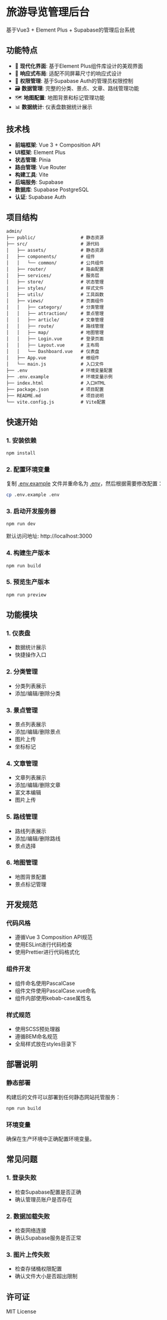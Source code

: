 # 旅游导览管理后台

基于Vue3 + Element Plus + Supabase的管理后台系统

## 功能特点

- 🎨 **现代化界面**: 基于Element Plus组件库设计的美观界面
- 📱 **响应式布局**: 适配不同屏幕尺寸的响应式设计
- 🔐 **权限管理**: 基于Supabase Auth的管理员权限控制
- 🗃️ **数据管理**: 完整的分类、景点、文章、路线管理功能
- 🗺️ **地图配置**: 地图背景和标记管理功能
- 📊 **数据统计**: 仪表盘数据统计展示

## 技术栈

- **前端框架**: Vue 3 + Composition API
- **UI框架**: Element Plus
- **状态管理**: Pinia
- **路由管理**: Vue Router
- **构建工具**: Vite
- **后端服务**: Supabase
- **数据库**: Supabase PostgreSQL
- **认证**: Supabase Auth

## 项目结构

```
admin/
├── public/                 # 静态资源
├── src/                    # 源代码
│   ├── assets/             # 静态资源
│   ├── components/         # 组件
│   │   └── common/         # 公共组件
│   ├── router/             # 路由配置
│   ├── services/           # 服务层
│   ├── store/              # 状态管理
│   ├── styles/             # 样式文件
│   ├── utils/              # 工具函数
│   ├── views/              # 页面组件
│   │   ├── category/       # 分类管理
│   │   ├── attraction/     # 景点管理
│   │   ├── article/        # 文章管理
│   │   ├── route/          # 路线管理
│   │   ├── map/            # 地图管理
│   │   ├── Login.vue       # 登录页面
│   │   ├── Layout.vue      # 主布局
│   │   └── Dashboard.vue   # 仪表盘
│   ├── App.vue             # 根组件
│   └── main.js             # 入口文件
├── .env                    # 环境变量配置
├── .env.example            # 环境变量示例
├── index.html              # 入口HTML
├── package.json            # 项目配置
├── README.md               # 项目说明
└── vite.config.js          # Vite配置
```

## 快速开始

### 1. 安装依赖

```bash
npm install
```

### 2. 配置环境变量

复制 [.env.example](file:///d%3A/%E9%A1%B9%E7%9B%AE/guide/admin/.env.example) 文件并重命名为 [.env](file:///d%3A/%E9%A1%B9%E7%9B%AE/guide/admin/.env)，然后根据需要修改配置：

```bash
cp .env.example .env
```

### 3. 启动开发服务器

```bash
npm run dev
```

默认访问地址: http://localhost:3000

### 4. 构建生产版本

```bash
npm run build
```

### 5. 预览生产版本

```bash
npm run preview
```

## 功能模块

### 1. 仪表盘
- 数据统计展示
- 快捷操作入口

### 2. 分类管理
- 分类列表展示
- 添加/编辑/删除分类

### 3. 景点管理
- 景点列表展示
- 添加/编辑/删除景点
- 图片上传
- 坐标标记

### 4. 文章管理
- 文章列表展示
- 添加/编辑/删除文章
- 富文本编辑
- 图片上传

### 5. 路线管理
- 路线列表展示
- 添加/编辑/删除路线
- 景点选择

### 6. 地图管理
- 地图背景配置
- 景点标记管理

## 开发规范

### 代码风格
- 遵循Vue 3 Composition API规范
- 使用ESLint进行代码检查
- 使用Prettier进行代码格式化

### 组件开发
- 组件命名使用PascalCase
- 组件文件使用PascalCase.vue命名
- 组件内部使用kebab-case属性名

### 样式规范
- 使用SCSS预处理器
- 遵循BEM命名规范
- 全局样式放在styles目录下

## 部署说明

### 静态部署
构建后的文件可以部署到任何静态网站托管服务：

```bash
npm run build
```

### 环境变量
确保在生产环境中正确配置环境变量。

## 常见问题

### 1. 登录失败
- 检查Supabase配置是否正确
- 确认管理员账户是否存在

### 2. 数据加载失败
- 检查网络连接
- 确认Supabase服务是否正常

### 3. 图片上传失败
- 检查存储桶权限配置
- 确认文件大小是否超出限制

## 许可证

MIT License